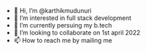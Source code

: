 - 👋 Hi, I’m @karthikmudunuri
- 👀 I’m interested in full stack development
- 🌱 I’m currently persuing my b.tech
- 💞️ I’m looking to collaborate on 1st april 2022
- 📫 How to reach me by mailing me
<!---
karthikmudunuri/karthikmudunuri is a ✨ special ✨ repository because its `README.md` (this file) appears on your GitHub profile.
You can click the Preview link to take a look at your changes.
--->
